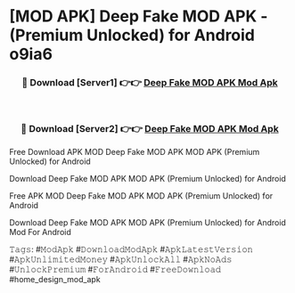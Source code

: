# [MOD APK] Deep Fake MOD APK - (Premium Unlocked) for Android o9ia6



<div align="center">
<h3>🔴 Download [Server1] 👉👉 <a href="https://momento.my/?title=Deep_Fake_MOD_APK">Deep Fake MOD APK Mod Apk</a></h3><br>

<h3>🔴 Download [Server2] 👉👉 <a href="https://momento.my/?title=Deep_Fake_MOD_APK">Deep Fake MOD APK Mod Apk</a></h3>
</div>



Free Download APK MOD Deep Fake MOD APK MOD APK (Premium Unlocked) for Android

Download Deep Fake MOD APK MOD APK (Premium Unlocked) for Android

Free APK MOD Deep Fake MOD APK MOD APK (Premium Unlocked) for Android

Download Deep Fake MOD APK MOD APK (Premium Unlocked) for Android Mod For Android

𝚃𝚊𝚐𝚜: #𝙼𝚘𝚍𝙰𝚙𝚔 #𝙳𝚘𝚠𝚗𝚕𝚘𝚊𝚍𝙼𝚘𝚍𝙰𝚙𝚔 #𝙰𝚙𝚔𝙻𝚊𝚝𝚎𝚜𝚝𝚅𝚎𝚛𝚜𝚒𝚘𝚗 #𝙰𝚙𝚔𝚄𝚗𝚕𝚒𝚖𝚒𝚝𝚎𝚍𝙼𝚘𝚗𝚎𝚢 #𝙰𝚙𝚔𝚄𝚗𝚕𝚘𝚌𝚔𝙰𝚕𝚕 #𝙰𝚙𝚔𝙽𝚘𝙰𝚍𝚜 #𝚄𝚗𝚕𝚘𝚌𝚔𝙿𝚛𝚎𝚖𝚒𝚞𝚖 #𝙵𝚘𝚛𝙰𝚗𝚍𝚛𝚘𝚒𝚍 #𝙵𝚛𝚎𝚎𝙳𝚘𝚠𝚗𝚕𝚘𝚊𝚍 #home_design_mod_apk

